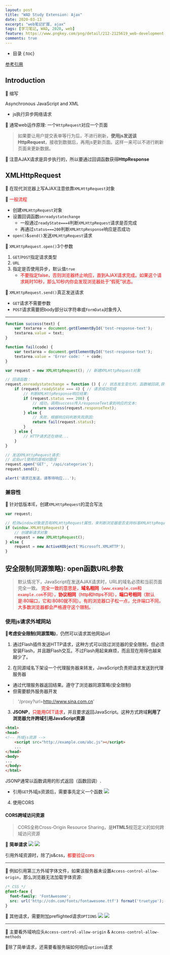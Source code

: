 ```yaml
---
layout: post
title: "WAD Study Extension: Ajax"
date: 2020-03-13
excerpt: "web笔记扩展, ajax"
tags: [学习笔记, WAD, 2020, web]
feature: https://www.pngkey.com/png/detail/212-2125619_web-development-creative-web-design-banner.png
comments: true
---
```


* 目录
{:toc}

[参考引用](https://www.liaoxuefeng.com/wiki/1022910821149312/1023022332902400)

## Introduction

🍊 缩写

Asynchronous JavaScript and XML
- js执行异步网络请求

🍬 通常web运作原理: 一个`HttpRequest`对应一个页面

> 如果要让用户提交表单等行为后，不进行刷新，**使用js发送该HttpRequest**，接收到数据后，再用js更新页面。这样一来可以不进行刷新页面来更新数据。

🍬 注意AJAX请求是异步执行的，所以要通过回调函数获得**HttpResponse**

## XMLHttpRequest

🍊 在现代浏览器上写AJAX注意依靠`XMLHttpRequest`对象

🍙 <font color='red'>一般流程</font>
- 创建`XMLHttpRequest`对象
- 设置回调函数`onreadystatechange`
  - 一般通过`readyState===4`判断`XMLHttpRequest`请求是否完成
  - 再通过`status===200`判断`XMLHttpResponse`响应是否成功
- `open()`&`send()`发送`XMLHttpRequest`请求

🍙 `XMLHttpRequest.open()`3个参数
1. `GET`/`POST`指定请求类型
2. `URL`
3. 指定是否使用异步，默认值`true`
   - <font color="red">不要指定false，否则浏览器终止响应，直到AJAX请求完成。如果这个请求耗时10秒，那么10秒内你会发现浏览器处于“假死”状态。</font>

🍙 `XMLHttpRequest.send()`真正发送请求
- `GET`请求不需要参数
- `POST`请求需要把body部分以字符串或`FormData`对象传入

---

```javascript
function success(text) {
    var textarea = document.getElementById('test-response-text');
    textarea.value = text;
}

function fail(code) {
    var textarea = document.getElementById('test-response-text');
    textarea.value = 'Error code: ' + code;
}

var request = new XMLHttpRequest(); // 新建XMLHttpRequest对象

// 回调函数：
request.onreadystatechange = function () { // 状态发生变化时，函数被回调,获取响应对象
    if (request.readyState === 4) { // 请求成功完成
        // 判断XMLHttpResponse响应结果:
        if (request.status === 200) {
            // 成功，调用success传入responseText拿到响应的文本:
            return success(request.responseText);
        } else {
            // 失败，根据响应码判断失败原因:
            return fail(request.status);
        }
    } else {
        // HTTP请求还在继续...
    }
}

// 发送XMLHttpRequest请求:
// 此处url使用的是相对路径
request.open('GET', '/api/categories');
request.send();

alert('请求已发送，请等待响应...');

```

### 兼容性

🍬 针对低版本IE，创建`XMLHttpRequest`的混合写法

```javascript
var request;

// 检测window对象是否有XMLHttpRequest属性，来判断浏览器是否支持标准XMLHttpRequest
if (window.XMLHttpRequest) {
    // 创建新请求对象
    request = new XMLHttpRequest();
} else {
    request = new ActiveXObject('Microsoft.XMLHTTP');
}
```

## 安全限制(同源策略): open函数URL参数

> 默认情况下，JavaScript在发送AJAX请求时，URL的域名必须和当前页面完全一致。
> <font color='red'>完全一致的意思是，**域名相同**（`www.example.com`和`example.com`不同），**协议相同**（http和https不同），**端口号相同**（默认是:80端口，它和:8080就不同）。有的浏览器口子松一点，允许端口不同，大多数浏览器都会严格遵守这个限制。</font>

### 使用js请求外域网站

🍬**考虑安全限制(同源策略)**，仍然可以请求其他网站url

1. 通过Flash插件发送HTTP请求，这种方式可以绕过浏览器的安全限制，但必须安装Flash，并且跟Flash交互。不过Flash用起来麻烦，而且现在用得也越来越少了。

2. 在同源域名下架设一个代理服务器来转发，JavaScript负责把请求发送到代理服务器
- 通过代理服务器返回结果。遵守了浏览器同源策略(安全限制)
- 但需要额外服务器开发

> '/proxy?url=http://www.sina.com.cn'

3. **JSONP**，<font color='red'>只能用GET请求</font>，并且要求返回JavaScript。这种方式跨域**利用了浏览器允许跨域引用JavaScript资源**

```html
<html>
<head>
<!-- 外域js资源 -->
    <script src="http://example.com/abc.js"></script>
    ...
</head>
<body>
...
</body>
</html>
```

JSONP通常以函数调用的形式返回（函数回调）.
- 引用`GET`外域js资源后，需要事先定义一个函数
![](/static/2020-03-14-10-13-37.png)

4. 使用CORS

#### CORS跨域访问资源

> CORS全称Cross-Origin Resource Sharing，是**HTML5**规范定义的如何跨域访问资源

🍬 **简单请求**
![](/static/2020-03-14-10-17-59.png)
![](/static/2020-03-14-13-39-53.png)

引用外域资源时，除了js&css，<font color="red">都要验证cors</font>

---
🍬 例如引用第三方外域字体文件，如果该服务器未设置`Access-control-allow-origin`，那么浏览器无法加载字体资源:

```css
/* CSS */
@font-face {
  font-family: 'FontAwesome';
  src: url('http://cdn.com/fonts/fontawesome.ttf') format('truetype');
}
```

🍬 其他请求，需要附加preflighted请求`OPTIONS`
![](/static/2020-03-14-13-48-29.png)
![](/static/2020-03-14-13-50-47.png)

---

🍙 主要看外域响应头`Access-control-allow-origin` & `Access-control-allow-methods`

🍙除了简单请求，还需要看服务端如何响应`options`请求
